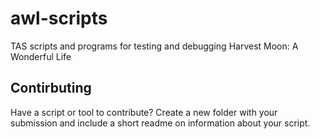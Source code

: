 # awl-scripts
TAS scripts and programs for testing and debugging Harvest Moon: A Wonderful Life

## Contirbuting

Have a script or tool to contribute? Create a new folder with your submission and include a short readme on information about your script.
